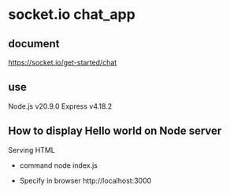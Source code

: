 # socket.io chat_app
## document
https://socket.io/get-started/chat

## use
Node.js v20.9.0
Express v4.18.2

## How to display Hello world on Node server
Serving HTML

- command
node index.js

- Specify in browser
http://localhost:3000

